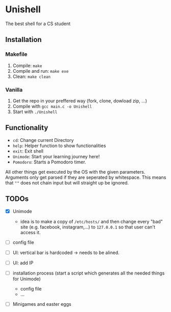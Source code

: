 # Unishell
 The best shell for a CS student

## Installation

### Makefile

1. Compile: `make`
2. Compile and run: `make exe`
3. Clean: `make clean` 

### Vanilla
1. Get the repo in your preffered way (fork, clone, dowload zip, ...)
2. Compile with `gcc main.c -o Unishell`
3. Start with `./Unishell`

## Functionality

- `cd`: Change current Directory
- `help`: Helper function to show functionalities
- `exit`: Exit shell 
- `Unimode`: Start your learning journey here!
- `Pomodoro`: Starts a Pomodoro timer.

All other things get executed by the OS with the given parameters.
Arguments only get parsed if they are seperated by whitespace. This means that ``""`` does not chain input but will straight up be ignored.

## TODOs

- [x] Unimode
    - idea is to make a copy of ``/etc/hosts/`` and then change every "bad" site (e.g. facebook, instagram,...) to ``127.0.0.1`` so that user can't access it.
- [ ] config file
- [ ] UI: vertical bar is hardcoded -> needs to be alined.
- [ ] UI: add IP
- [ ] installation process (start a script which generates all the needed things for Unimode)
    - config file
    - ...
- [ ] Minigames and easter eggs


